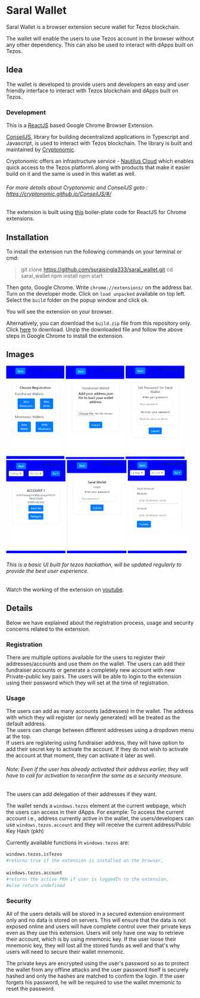# Saral Wallet

Saral Wallet is a browser extension secure wallet for Tezos blockchain. 

The wallet will enable the users to use Tezos account in the browser without any other dependency. This can also be used to interact with dApps built on Tezos. 

## Idea
The wallet is developed to provide users and developers an easy and user friendly interface to interact with Tezos blockchain and dApps built on Tezos.

### Development
This is a [ReactJS](https://reactjs.org/) based Google Chrome Browser Extension.

[ConseilJS](https://cryptonomic.github.io/ConseilJS/#/), library for building decentralized applications in Typescript and Javascript, is used to interact with Tezos blockchain. The library is built and maintained by [Cryptonomic](https://github.com/Cryptonomic).

Cryptonomic offers an infrastructure service - [Nautilus Cloud](https://nautilus.cloud/) which enables quick access to the Tezos platform\ along with products that make it easier build on it and the same is used in this wallet as well.

###### For more details about Cryptonomic and ConseilJS goto :  https://cryptonomic.github.io/ConseilJS/#/

The extension is built using [this](https://github.com/tshaddix/webext-redux-examples/tree/master/clicker-key) boiler-plate code for ReactJS for Chrome extensions.

## Installation

To install the extension run the following commands on your terminal or cmd:

> git clone https://github.com/surajsingla333/saral_wallet.git
> cd saral_wallet
> npm install
> npm start

Then goto, Google Chrome.
Write `chrome://extensions/` on the address bar.
Turn on the developer mode.
Click on `load unpacked` available on top left.
Select the `build` folder on the popup window and click ok.

You will see the extension on your browser.

Alternatively, you can download the `build.zip` file from this repository only. Click [here](https://github.com/surajsingla333/saral_wallet/raw/master/build.zip) to download.
Unzip the downloaded file and follow the above steps in Google Chrome to install the extension.

## Images

<img src='images/registration.png' height="250px">    <img src='images/jsonFileRegistration.png' height="250px">   <img src='images/setupPassword.png' height="250px"> 
<img src='images/dashboard.png' height="250px">   <img src='images/login.png' height="250px">   <img src='images/sendFunds.png' height="250px">


###### This is a basic UI built for tezos hackathon, will be updated regularly to provide the best user experience.

Watch the working of the extension on [youtube](https://www.youtube.com/watch?v=Bp7vjTxhAOo).


## Details
Below we have explained about the registration process, usage and security concerns related to the extension. 


### Registration
There are multiple options available for the users to register their addresses/accounts and use them on the wallet.
The users can add their fundraiser accounts or generate a completely new account with new Private-public key pairs.
The users will be able to login to the extension using their password which they will set at the time of registration.

### Usage
The users can add as many accounts (addresses) in the wallet. The address with which they will register (or newly generated) will be treated as the default address.\
The users can change between different addresses using a dropdown menu at the top.\
If users are registering using fundraiser address, they will have option to add their secret key to activate the account. If they do not wish to activate the account at that moment, they can activate it later as well.
###### Note: Even if the user has already activated their address earlier, they will have to call for activation to reconfirm the same as a security measure. 

The users can add delegation of their addresses if they want. 

The wallet sends a `windows.tezos` element at the current webpage, which the users can access in their dApps. 
For example: 
  To access the current account i.e., address currently active in the wallet, the users/developers can use `windows.tezos.account` and they will receive the current address/Public Key Hash (pkh)

  Currently available functions in `windows.tezos` are:
  ```python
  windows.tezos.isTezos 
  #returns true if the extension is installed on the browser,

  windows.tezos.account 
  #returns the active PKH if user is loggedIn to the extension, 
  #else return undefined
  ```

### Security
All of the users details will be stored in a secured extension environment only and no data is stored on servers. This will ensure that the data is not exposed online and users will have complete control over their private keys even as they use this extension.
Users will only have one way to retrieve their account, which is by using mnemonic key. If the user loose their mnemonic key, they will lost all the stored funds as well and that's why users will need to secure their wallet mnemonic.

The private keys are encrypted using the user's password so as to protect the wallet from any offline attacks and the user password itself is securely hashed and only the hashes are matched to confirm the login. If the user forgets his password, he will be required to use the wallet mnemonic to reset the password.
